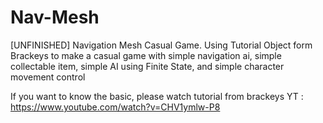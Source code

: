 # Nav-Mesh
[UNFINISHED] Navigation Mesh Casual Game. Using Tutorial Object form Brackeys to make a casual game with simple navigation ai, simple collectable item, simple AI using Finite State, and simple character movement control

If you want to know the basic, please watch tutorial from brackeys YT : https://www.youtube.com/watch?v=CHV1ymlw-P8
